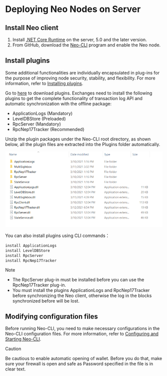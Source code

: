 # Deploying Neo Nodes on Server

## Install Neo client

1. Install [.NET Core Runtime](https://www.microsoft.com/net/download/core#/runtime) on the server, 5.0 and the later version.
2. From GitHub, download the [Neo-CLI](https://github.com/neo-project/neo-node/releases) program and enable the Neo node.

## Install plugins

Some additional functionalities are individually encapsulated in plug-ins for the purpose of improving node security, stability, and flexibility. For more information, refer to [Installing plugins](../node/cli/config.html#installing-plugins).

Go to [here](https://github.com/neo-project/neo-modules/releases/) to download plugins. Exchanges need to install the following plugins to get the complete functionality of transaction log API and automatic synchronization with the offline package:

- ApplicationLogs (Mandatory)
- LevelDBStore (Preloaded)
- RpcServer (Mandatory)
- RpcNep17Tracker (Recommended)

Unzip the plugin packages under the Neo-CLI root directory, as shown below, all the plugin files are extracted into the Plugins folder automatically. 

![PluginsForExchange.png](../../zh-cn/assets/PluginsForExchange.png)

You can also install plugins using CLI commands：

```
install ApplicationLogs
install LevelDBStore
install RpcServer
install RpcNep17Tracker
```

> [!Note]
>
> - The RpcServer plug-in must be installed before you can use the RpcNep17Tracker plug-in.
> - You must install the plugins ApplicationLogs and RpcNep17Tracker before synchronizing the Neo client, otherwise the log in the blocks synchronized before will be lost.

## Modifying configuration files

Before running Neo-CLI, you need to make necessary configurations in the Neo-CLI configuration files. For more information, refer to [Configuring and Starting Neo-CLI](../node/cli/config.md).

> [!Caution]
>
> Be cautious to enable automatic opening of wallet. Before you do that, make sure your firewall is open and safe as Password specified in the file is in clear text.
